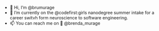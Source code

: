 - 👋 Hi, I’m @brumurage
- 🌱 I’m currently on the @codefirst:girls nanodegree summer intake for a career switvh form neuroscience to software engineering.
- 📫 You can reach me on  @brenda_murage

